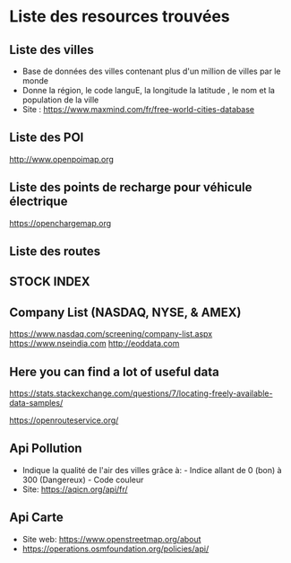 # Liste des resources trouvées 

## Liste des villes 

- Base de données des villes contenant plus d'un million de villes par le monde
- Donne la région, le code languE, la longitude la latitude , le nom et la population de la ville
- Site : https://www.maxmind.com/fr/free-world-cities-database

## Liste des POI 

http://www.openpoimap.org

## Liste des points de recharge pour véhicule électrique 

https://openchargemap.org

## Liste des routes 

## STOCK INDEX
## Company List (NASDAQ, NYSE, & AMEX) 
https://www.nasdaq.com/screening/company-list.aspx
https://www.nseindia.com
http://eoddata.com

## Here you can find a lot of useful data
https://stats.stackexchange.com/questions/7/locating-freely-available-data-samples/ 

https://openrouteservice.org/

## Api Pollution

- Indique la qualité de l'air des villes grâce à:
		- Indice allant de 0 (bon) à 300 (Dangereux)
		- Code couleur 
- Site: https://aqicn.org/api/fr/

 ## Api Carte
  
  - Site web: https://www.openstreetmap.org/about
  - https://operations.osmfoundation.org/policies/api/
